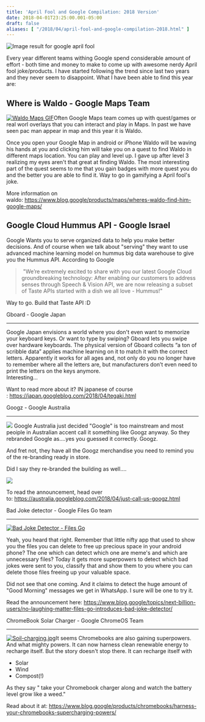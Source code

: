 ```yaml
---
title: 'April Fool and Google Compilation: 2018 Version'
date: 2018-04-01T23:25:00.001-05:00
draft: false
aliases: [ "/2018/04/april-fool-and-google-compilation-2018.html" ]
---
```


![Image result for google april fool](http://www.googleaprilfools.com/image/logo.gif)

  

Every year different teams withing Google spend considerable amount of effort - both time and money to make to come up with awesome nerdy April fool joke/products. I have started following the trend since last two years and they never seem to disappoint. What I have been able to find this year are:

  

Where is Waldo - Google Maps Team
---------------------------------

[![Waldo Maps GIF](https://storage.googleapis.com/gweb-uniblog-publish-prod/original_images/UPDATED_-_Waldo_Blog_Full_Flow.gif)](https://storage.googleapis.com/gweb-uniblog-publish-prod/original_images/UPDATED_-_Waldo_Blog_Full_Flow.gif)Often Google Maps team comes up with quest/games or real worl overlays that you can interact and play in Maps. In past we have seen pac man appear in map and this year it is Waldo.

Once you open your Google Map in android or iPhone Waldo will be waving his hands at you and clicking him will take you on a quest to find Waldo in different maps location. You can play and level up. I gave up after level 3 realizing my eyes aren't that great at finding Waldo. The most interesting part of the quest seems to me that you gain badges with more quest you do and the better you are able to find it. Way to go in gamifying a April fool's joke.

More information on waldo: https://www.blog.google/products/maps/wheres-waldo-find-him-google-maps/

  

Google Cloud Hummus API - Google Israel
---------------------------------------

Google Wants you to serve organized data to help you make better decisions. And of course when we talk about "serving" they want to use advanced machine learning model on hummus big data warehouse to give you the Hummus API. According to Google  

>  "We’re extremely excited to share with you our latest Google Cloud groundbreaking technology: After enabling our customers to address senses through Speech & Vision API, we are now releasing a subset of Taste APIs started with a dish we all love - Hummus!"

  

Way to go. Build that Taste API :D  

  

Gboard - Google Japan


---------------------------

Google Japan envisions a world where you don't even want to memorize your keyboard keys. Or want to type by swiping? Gboard lets you swipe over hardware keyboards. The physical version of Gboard collects “a ton of scribble data” applies machine learning on it to match it with the correct letters. Apparently it works for all ages and, not only do you no longer have to remember where all the letters are, but manufacturers don’t even need to print the letters on the keys anymore.  
Interesting...  

Want to read more about it? IN japanese of course : https://japan.googleblog.com/2018/04/tegaki.html

Googz - Google Australia


----------------------------

[![](https://lh5.googleusercontent.com/3CGCEqWkZ_IQ9g0q5Oi4FFe2_lzak5wxLPZuAkXyKPEdMKHcluU516vFX7E9PE3vWVRxe7cnArAvmZ7wZPht0uGJfK3AF9811YOPSMZYdMakJIEJyI2arC9CU-VfRILLQwY1ud_E)](https://lh5.googleusercontent.com/3CGCEqWkZ_IQ9g0q5Oi4FFe2_lzak5wxLPZuAkXyKPEdMKHcluU516vFX7E9PE3vWVRxe7cnArAvmZ7wZPht0uGJfK3AF9811YOPSMZYdMakJIEJyI2arC9CU-VfRILLQwY1ud_E) Google Australia just decided "Google" is too mainstream and most peoiple in Australian accent call it something like Googz anyway. So they rebranded Google as....yes you guessed it correctly. Googz. 

And fret not, they have all the Googz merchandise you need to remind you of the re-branding ready in store.

  

Did I say they re-branded the building as well....

  

![](https://lh6.googleusercontent.com/HAzh_fdbxQWLNomOBlG-BGCLF2zGn79A44FsZe07m6MQWX2H-UWmJfV1ucNse-czodv-R8DyDuwHX1orMBYZO8WSX-v0BZDz3u2ebieFm48Zb4mymqcTV2ZKiZ4SA5y594brGoUa)

  

To read the announcement, head over to: https://australia.googleblog.com/2018/04/just-call-us-googz.html

  

Bad Joke detector - Google Files Go team


--------------------------------------------

[![Bad Joke Detector - Files Go](https://storage.googleapis.com/gweb-uniblog-publish-prod/images/PhoneUI_V2.max-1000x1000.png)](https://storage.googleapis.com/gweb-uniblog-publish-prod/images/PhoneUI_V2.max-1000x1000.png)

Yeah, you heard that right. Remember that little nifty app that used to show you the files you can delete to free up precious space in your android phone? The one which can detect which one are meme's and which are unnecessary files? Today it gets more superpowers to detect which bad jokes were sent to you, classify that and show them to you where you can delete those files freeing up your valuable space.

Did not see that one coming. And it claims to detect the huge amount of "Good Morning" messages we get in WhatsApp. I sure will be one to try it.

  

  

Read the announcement here: https://www.blog.google/topics/next-billion-users/no-laughing-matter-files-go-introduces-bad-joke-detector/

  

ChromeBook Solar Charger - Google ChromeOS Team


---------------------------------------------------

[![Soil-charging.jpg](https://storage.googleapis.com/gweb-uniblog-publish-prod/images/Soil-charging.max-1000x1000.jpg)](https://storage.googleapis.com/gweb-uniblog-publish-prod/images/Soil-charging.max-1000x1000.jpg)It seems Chromebooks are also gaining superpowers. And what mighty powers. It can now harness clean renewable energy to recharge itself. But the story doesn't stop there. It can recharge itself with 

*   Solar
*   Wind
*   Compost(!)

As they say " take your Chromebook charger along and watch the battery level grow like a weed."  
  
Read about it at: https://www.blog.google/products/chromebooks/harness-your-chromebooks-supercharging-powers/